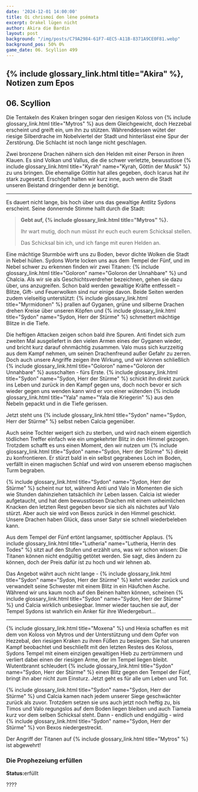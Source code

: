 ```yaml
---
date: '2024-12-01 14:00:00'
title: Oi chrismoí den léne psémata
excerpt: Orakel lügen nicht
author: Akira die Bardin
layout: post
background: "/img/posts/C79A2984-61F7-4EC5-A11B-8371A9CE0F81.webp"
background_pos: 50% 0%
game_date: 06. Scyllion 499
---
```


## {% include glossary_link.html title="Akira" %}, Notizen zum Epos

## 06. Scyllion

Die Tentakeln des Kraken bringen sogar den riesigen Koloss von {% include glossary_link.html title="Mytros" %} aus dem Gleichgewicht, doch Hezzebal erscheint und greift ein, um ihn zu stützen. Währenddessen wütet der riesige Silberdrache im Nobelviertel der Stadt und hinterlässt eine Spur der Zerstörung. Die Schlacht ist noch lange nicht geschlagen.

Zwei bronzene Drachen nähern sich den Helden mit einer Person in ihren Klauen. Es sind Volkan und Vallus, die die schwer verletzte, bewusstlose {% include glossary_link.html title="Kyrah" name="Kyrah, Göttin der Musik" %} zu uns bringen. Die ehemalige Göttin hat alles gegeben, doch Icarus hat ihr stark zugesetzt. Erschöpft halten wir kurz inne, auch wenn die Stadt unseren Beistand dringender denn je benötigt.

---

Es dauert nicht lange, bis hoch über uns das gewaltige Antlitz Sydons erscheint. Seine donnernde Stimme hallt durch die Stadt:

<blockquote class="preline">
<strong>Gebt auf, {% include glossary_link.html title="Mytros" %}.</strong>

Ihr wart mutig, doch nun müsst ihr euch euch eurem Schicksal stellen.

Das Schicksal bin ich, und ich fange mit euren Helden an.
</blockquote>

Eine mächtige Sturmböe wirft uns zu Boden, bevor dichte Wolken die Stadt in Nebel hüllen. Sydons Worte locken uns aus dem Tempel der Fünf, und im Nebel schwer zu erkennen finden wir zwei Titanen: {% include glossary_link.html title="Goloron" name="Goloron der Unnahbare" %} und Chalcia. Als wir sie als Geschichtsverdreher bezeichnen, gehen sie dazu über, uns anzugreifen. Schon bald werden gewaltige Kräfte entfesselt – Blitze, Gift- und Feuerwolken sind nur einige davon. Beide Seiten werden zudem vielseitig unterstützt: {% include glossary_link.html title="Myrmidonen" %} prallen auf Gyganen, grüne und silberne Drachen drehen Kreise über unseren Köpfen und {% include glossary_link.html title="Sydon" name="Sydon, Herr der Stürme" %} schmettert mächtige Blitze in die Tiefe.

Die heftigen Attacken zeigen schon bald ihre Spuren. Anti findet sich zum zweiten Mal ausgeliefert in den vielen Armen eines der Gyganen wieder, und bricht kurz darauf ohnmächtig zusammen. Valo muss sich kurzzeitig aus dem Kampf nehmen, um seinen Drachenfreund außer Gefahr zu zerren. Doch auch unsere Angriffe zeigen ihre Wirkung, und wir können schließlich {% include glossary_link.html title="Goloron" name="Goloron der Unnahbare" %} ausschalten - fürs Erste. {% include glossary_link.html title="Sydon" name="Sydon, Herr der Stürme" %} schickt ihn direkt zurück ins Leben und zurück in den Kampf gegen uns, doch noch bevor er sich wieder gegen uns wenden kann wird er von einer wütenden {% include glossary_link.html title="Yala" name="Yala die Kriegerin" %} aus den Nebeln gepackt und in die Tiefe gerissen.

Jetzt steht uns {% include glossary_link.html title="Sydon" name="Sydon, Herr der Stürme" %} selbst neben Calcia gegenüber.

Auch seine Tochter weigert sich zu sterben, und wird nach einem eigentlich tödlichen Treffer einfach wie ein umgekehrter Blitz in den Himmel gezogen. Trotzdem schafft es uns einen Moment, den wir nutzen um {% include glossary_link.html title="Sydon" name="Sydon, Herr der Stürme" %} direkt zu konfrontieren. Er stürzt bald in ein selbst gegrabenes Loch im Boden, verfällt in einen magischen Schlaf und wird von unserem ebenso magischen Turm begraben.

{% include glossary_link.html title="Sydon" name="Sydon, Herr der Stürme" %} scheint nur tot, während Anti und Valo in Momenten die sich wie Stunden dahinziehen tatsächlich ihr Leben lassen. Calcia ist wieder aufgetaucht, und hat dem bewusstlosen Drachen mit einem unheimlichen Knacken den letzten Rest gegeben bevor sie sich als nächstes auf Valo stürzt. Aber auch sie wird von Bexos zurück in den Himmel geschickt. Unsere Drachen haben Glück, dass unser Satyr sie schnell wiederbeleben kann.

Aus dem Tempel der Fünf ertönt langsamer, spöttischer Applaus. {% include glossary_link.html title="Lutheria" name="Lutheria, Herrin des Todes" %} sitzt auf den Stufen und erzählt uns, was wir schon wissen: Die Titanen können nicht endgültig getötet werden. Sie sagt, dies ändern zu können, doch der Preis dafür ist zu hoch und wir lehnen ab.

Das Angebot währt auch nicht lange - {% include glossary_link.html title="Sydon" name="Sydon, Herr der Stürme" %} kehrt wieder zurück und verwandelt seine Schwester mit einem Blitz in ein Häufchen Asche. Während wir uns kaum noch auf den Beinen halten können, scheinen {% include glossary_link.html title="Sydon" name="Sydon, Herr der Stürme" %} und Calcia wirklich unbesiegbar. Immer wieder tauchen sie auf, der Tempel Sydons ist wahrlich ein Anker für ihre Wiedergeburt...

---

{% include glossary_link.html title="Moxena" %} und Hexia schaffen es mit dem von Koloss von Mytros und der Unterstützung und dem Opfer von Hezzebal, den riesigen Kraken zu ihren Füßen zu besiegen. Sie hat unseren Kampf beobachtet und beschließt mit den letzten Restes des Koloss, Sydons Tempel mit einem einzigen gewaltigen Hieb zu zertrümmern und verliert dabei einen der riesigen Arme, der im Tempel liegen bleibt. Wutentbrannt schleudert {% include glossary_link.html title="Sydon" name="Sydon, Herr der Stürme" %} einen Blitz gegen den Tempel der Fünf, bringt ihn aber nicht zum Einsturz. Jetzt geht es für alle um Leben und Tot.

{% include glossary_link.html title="Sydon" name="Sydon, Herr der Stürme" %} und Calcia kamen nach jedem unserer Siege geschwächter zurück als zuvor. Trotzdem setzen sie uns auch jetzt noch heftig zu, bis Timos und Valo regungslos auf dem Boden liegen bleiben und auch Tiameia kurz vor dem selben Schicksal steht. Dann - endlich und endgültig - wird {% include glossary_link.html title="Sydon" name="Sydon, Herr der Stürme" %} von Bexos niedergestreckt.

Der Angriff der Titanen auf {% include glossary_link.html title="Mytros" %} ist abgewehrt!

<div class="infobox quest">
  <h3>Die Prophezeiung erfüllen</h3>
  <p><strong>Status:</strong>erfüllt</p>
  <p class="reward">????</p>
</div>
